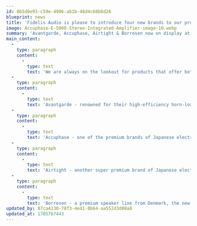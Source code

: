 ```yaml
---
id: 0b5d0e93-c59e-4906-ab1b-46d4c68b6d26
blueprint: news
title: 'Fidelis Audio is please to introduce four new brands to our product offerings!'
image: Accuphase-E-5000-Stereo-Integrated-Amplifier-image-10.webp
summary: 'Avantgarde, Accuphase, Airtight & Borresen now on display at Fidelis Audio'
main_content:
  -
    type: paragraph
    content:
      -
        type: text
        text: 'We are always on the lookout for products that offer both great performance and great value. We know that our customers count on us to do diligence in scouring the audio marketplace to find premium products that will compliment our already outstanding stable of hi-fi gear and create renewed interest. To that end, we have added four new brands - '
  -
    type: paragraph
    content:
      -
        type: text
        text: 'Avantgarde - renowned for their high-efficiency horn-loaded designs. We feel that Avantgarde has a truly unique sound and aesthetic that will appeal to those that value life-like dynamics and low-level detail as well as a 3-dimensional image field where despite their majestic size, the speakers completely disappear! A perfect match with some of our low-powered tubed amplifier option (such as Airtight). A self-powered bass section with active DSP crossover provides excellent bass extension as well as perfect integration to the midrange and high frequency horns. '
  -
    type: paragraph
    content:
      -
        type: text
        text: 'Accuphase - one of the premium brands of Japanese electronics. Known for their audio-jewelry like appearance as well as a superbly warm, rich and musical sound, Accuphase offers a very comprehensive line of integrated amplifiers, separate amps and preamps as well as source components. We have been pining for this line for many years and when the opportunity presented itself, we jumped at the chance!'
  -
    type: paragraph
    content:
      -
        type: text
        text: 'Airtight - another super premium brand of Japanese electronics, but this one being tube-based as opposed to solid state. Their single-ended triode, Class-A, 300B offering is simply magic - especially when paired with high-efficiency speakers such as Avantgarde. '
  -
    type: paragraph
    content:
      -
        type: text
        text: 'Borresen - a premium speaker line from Denmark, the new "X" series offers both incredible performance and value. Most folks that we played these for a. love the sound and b. think the speakers sell for double or more of their actual retail price. Using proprietary ribbon tweeters and an innovative venting system, the X-Series from Borresen is truly a "giant killer" of a speaker!'
updated_by: 87ca4130-78f3-4ed1-8b64-aa552d3d08a8
updated_at: 1705767443
---
```

